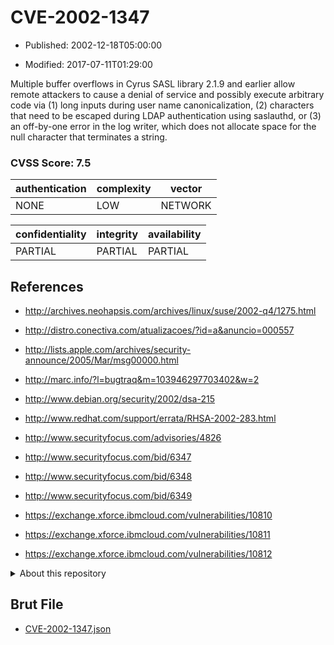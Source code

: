 # CVE-2002-1347

- Published: 2002-12-18T05:00:00

- Modified: 2017-07-11T01:29:00

Multiple buffer overflows in Cyrus SASL library 2.1.9 and earlier allow remote attackers to cause a denial of service and possibly execute arbitrary code via (1) long inputs during user name canonicalization, (2) characters that need to be escaped during LDAP authentication using saslauthd, or (3) an off-by-one error in the log writer, which does not allocate space for the null character that terminates a string.

### CVSS Score: **7.5**

| authentication | complexity | vector |
| --- | --- | --- |
| NONE | LOW | NETWORK |

| confidentiality | integrity | availability |
| --- | --- | --- |
| PARTIAL | PARTIAL | PARTIAL |

## References

* http://archives.neohapsis.com/archives/linux/suse/2002-q4/1275.html

* http://distro.conectiva.com/atualizacoes/?id=a&anuncio=000557

* http://lists.apple.com/archives/security-announce/2005/Mar/msg00000.html

* http://marc.info/?l=bugtraq&m=103946297703402&w=2

* http://www.debian.org/security/2002/dsa-215

* http://www.redhat.com/support/errata/RHSA-2002-283.html

* http://www.securityfocus.com/advisories/4826

* http://www.securityfocus.com/bid/6347

* http://www.securityfocus.com/bid/6348

* http://www.securityfocus.com/bid/6349

* https://exchange.xforce.ibmcloud.com/vulnerabilities/10810

* https://exchange.xforce.ibmcloud.com/vulnerabilities/10811

* https://exchange.xforce.ibmcloud.com/vulnerabilities/10812

<details>
<summary>About this repository</summary> 

  This repository is part of the project [Live Hack CVE](https://github.com/Live-Hack-CVE). Main website can be found [www.live-hack.org](https://www.live-hack.org) 
  
  Made by [Sn0wAlice](https://github.com/Sn0wAlice) for the people that care about security and need to have a feed of the latest CVEs. Hope you enjoy it, don't forget to star the repo and follow me on [Twitter](https://twitter.com/Sn0wAlice) and [Github](https://github.com/Sn0wAlice). And that is my [personnal website](https://www.alice-snow.me/)

  - [Home Page](https://github.com/Live-Hack-CVE)
  - [Framework](https://github.com/Live-Hack-CVE/cve-framework)
  - [CVE database](https://github.com/Live-Hack-CVE/full_database)
  - [Changelog](https://github.com/Live-Hack-CVE/Changelog)
</details>

## Brut File

* [CVE-2002-1347.json](https://raw.githubusercontent.com/Live-Hack-CVE/full_database/main/cves/2002/CVE-2002-1347.json)

